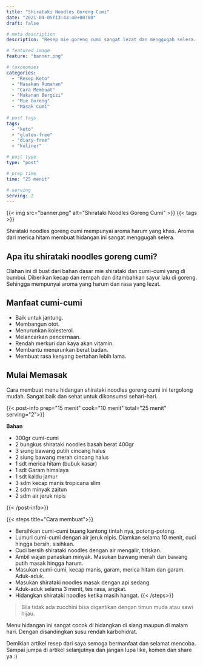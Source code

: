 ```yaml
---
title: "Shirataki Noodles Goreng Cumi"
date: "2021-04-05T13:43:40+00:00"
draft: false

# meta description
description: "Resep mie goreng cumi sangat lezat dan menggugah selera. Sangat ramah untuk diet keto."

# featured image
feature: "banner.png"

# taxonomies
categories:
  - "Resep Keto"
  - "Masakan Rumahan"
  - "Cara Membuat"
  - "Makanan Bergizi"
  - "Mie Goreng"
  - "Masak Cumi"
  
# post tags
tags:
  - "keto"
  - "gluten-free"
  - "diary-free"
  - "kuliner"

# post type
type: "post"

# prep time
time: "25 menit"

# serving
serving: 2
---
```


{{< img src="banner.png" alt="Shirataki Noodles Goreng Cumi" >}}
{{< tags >}}

Shirataki noodles goreng cumi mempunyai aroma harum yang khas. Aroma dari merica hitam membuat hidangan ini sangat menggugah selera.

## Apa itu shirataki noodles goreng cumi?

Olahan ini di buat dari bahan dasar mie shirataki dan cumi-cumi yang di bumbui. Diberikan kecap dan rempah dan ditambahkan sayur lalu di goreng. Sehingga mempunyai aroma yang harum dan rasa yang lezat.

## Manfaat cumi-cumi

- Baik untuk jantung.
- Membangun otot.
- Menurunkan kolesterol.
- Melancarkan pencernaan.
- Rendah merkuri dan kaya akan vitamin. 
- Membantu menurunkan berat badan.
- Membuat rasa kenyang bertahan lebih lama.

## Mulai Memasak 

Cara membuat menu hidangan shirataki noodles goreng cumi ini tergolong mudah. Sangat baik dan sehat untuk dikonsumsi sehari-hari.

{{< post-info prep="15 menit" cook="10 menit" total="25 menit" serving="2">}}

__Bahan__ 

- 300gr cumi-cumi
- 2 bungkus shirataki noodles basah berat 400gr
- 3 siung bawang putih cincang halus
- 2 siung bawang merah cincang halus
- 1 sdt merica hitam (bubuk kasar)
- 1 sdt Garam himalaya
- 1 sdt kaldu jamur
- 3 sdm kecap manis tropicana slim
- 2 sdm minyak zaitun
- 2 sdm air jeruk nipis

{{< /post-info>}}

{{< steps title="Cara membuat">}}
- Bersihkan cumi-cumi buang kantong tintah nya, potong-potong.
- Lumuri cumi-cumi dengan air jeruk nipis. Diamkan selama 10 menit, cuci hingga bersih, sisihkan.
- Cuci bersih shirataki noodles dengan air mengalir, tiriskan.
- Ambil wajan panaskan minyak. Masukan bawang merah dan bawang putih masak hingga harum.
- Masukan cumi-cumi, kecap manis, garam, merica hitam dan garam. Aduk-aduk.
-  Masukan shirataki noodles masak dengan api sedang.
- Aduk-aduk selama 3 menit, tes rasa, angkat.
- Hidangkan shirataki noodles ketika masih hangat.
{{< /steps>}}

>Bila tidak ada zucchini bisa digantikan dengan timun muda atau sawi hijau.

Menu hidangan ini sangat cocok di hidangkan di siang maupun di malam hari. Dengan disandingkan susu rendah karbohidrat.

Demikian artikel resep dari saya semoga bermanfaat dan selamat mencoba. Sampai jumpa di artikel selanjutnya dan jangan lupa like, komen dan share ya :)